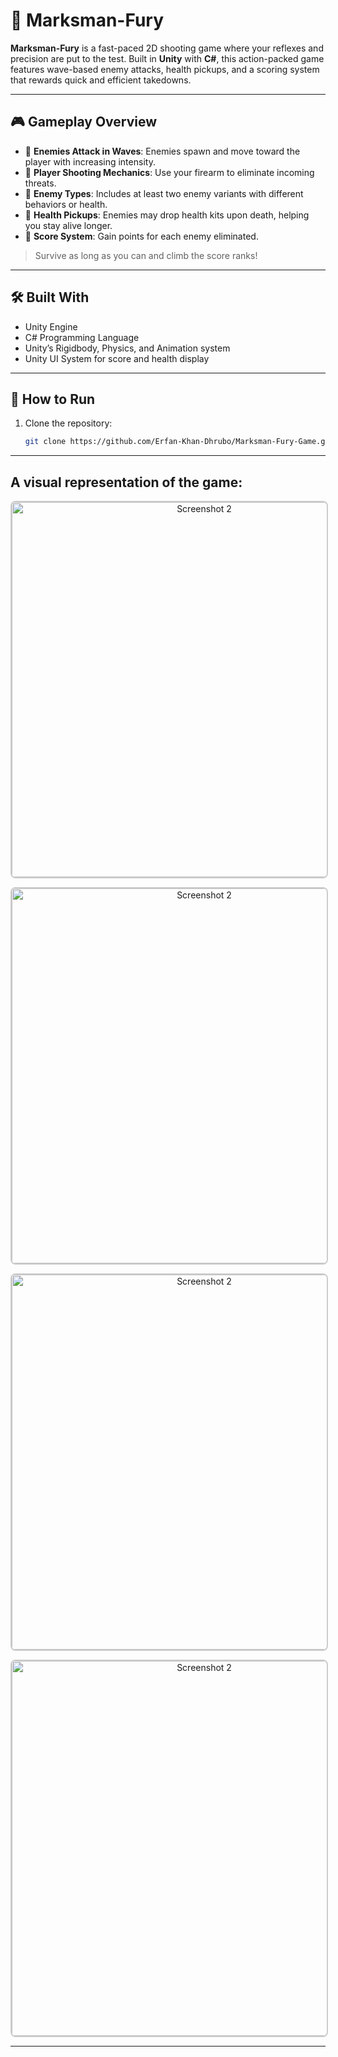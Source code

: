 # 🎯 Marksman-Fury

**Marksman-Fury** is a fast-paced 2D shooting game where your reflexes and precision are put to the test. Built in **Unity** with **C#**, this action-packed game features wave-based enemy attacks, health pickups, and a scoring system that rewards quick and efficient takedowns.


---

## 🎮 Gameplay Overview

- 👾 **Enemies Attack in Waves**: Enemies spawn and move toward the player with increasing intensity.
- 🔫 **Player Shooting Mechanics**: Use your firearm to eliminate incoming threats.
- 🧟 **Enemy Types**: Includes at least two enemy variants with different behaviors or health.
- 💉 **Health Pickups**: Enemies may drop health kits upon death, helping you stay alive longer.
- 🧠 **Score System**: Gain points for each enemy eliminated.

> Survive as long as you can and climb the score ranks!


---

## 🛠️ Built With

- Unity Engine  
- C# Programming Language  
- Unity’s Rigidbody, Physics, and Animation system  
- Unity UI System for score and health display

---

## 🚀 How to Run

1. Clone the repository:
   ```bash
   git clone https://github.com/Erfan-Khan-Dhrubo/Marksman-Fury-Game.git

---

## A visual representation of the game:


<p align="center">
  <img src="./game visualization/Screenshot 1.png" alt="Screenshot 2" width="600" style="border: 2px solid #ccc; border-radius: 8px;">
</p>
<p align="center">
  <img src="./game visualization/Screenshot 2.png" alt="Screenshot 2" width="600" style="border: 2px solid #ccc; border-radius: 8px;">
</p>
<p align="center">
  <img src="./game visualization/Screenshot 3.png" alt="Screenshot 2" width="600" style="border: 2px solid #ccc; border-radius: 8px;">
</p>
<p align="center">
  <img src="./game visualization/Screenshot 4.png" alt="Screenshot 2" width="600" style="border: 2px solid #ccc; border-radius: 8px;">
</p>

---
